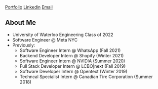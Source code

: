 <a href="https://billxsheng.github.io">Portfolio<a/>
<a href="https://linkedin.com/in/billxsheng">Linkedin<a/>
<a href="mailto:billxsheng@gmail.com">Email<a/>

  
## About Me
- University of Waterloo Engineering Class of 2022
- Software Engineer @ Meta NYC
- Previously:
  - Software Engineer Intern @ WhatsApp (Fall 2021) 
  - Backend Developer Intern @ Shopify (Winter 2021)
  - Software Engineer Intern @ NVIDIA (Summer 2020)
  - Full Stack Developer Intern @ LCBO|next (Fall 2019)
  - Software Developer Intern @ Opentext (Winter 2019)
  - Techncal Specialist Intern @ Canadian Tire Corporation (Summer 2018)
  
